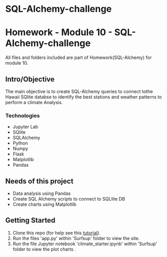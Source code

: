 # SQL-Alchemy-challenge
# Homework - Module 10 - SQL-Alchemy-challenge
All files and folders included are part of Homework(SQL-Alchemy) for module 10.


## Intro/Objective
The main objective is to create SQL-Alchemy queries to connect tothe Hawaii SQlite databse to identify the best stations and weather patterns to perform a climate Analysis.

### Technologies
* Jupyter Lab
* SQlite
* SQLAlchemy
* Python
* Numpy
* Flask
* Matplotlib
* Pandas

## Needs of this project
- Data analysis using Pandas
- Create SQL Alchemy scripts to connect to SQLlite DB
- Create charts using Matplotlib


## Getting Started
1. Clone this repo (for help see this [tutorial](https://help.github.com/articles/cloning-a-repository/)).
2. Run the files 'app.py' within 'Surfsup' folder to view the site.
3. Run the file Jupyter notebook 'climate_starter.ipynb' within 'Surfsup' folder to view the plot charts .
